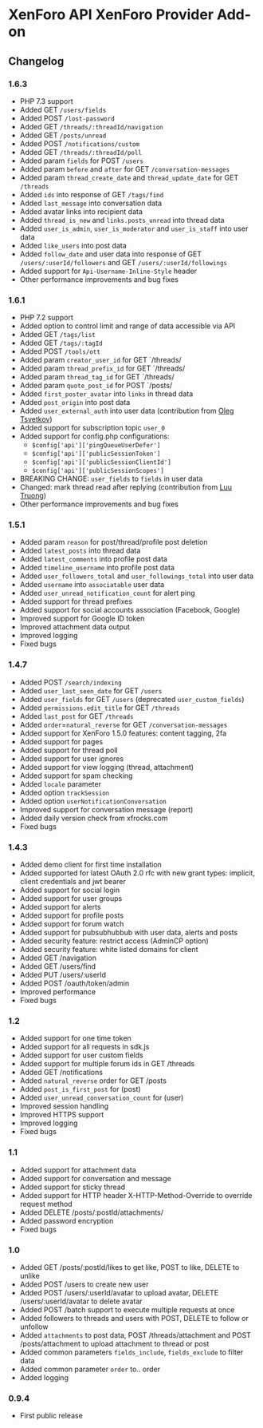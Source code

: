 # XenForo API XenForo Provider Add-on

## Changelog

### 1.6.3

* PHP 7.3 support
* Added GET `/users/fields`
* Added POST `/lost-password`
* Added GET `/threads/:threadId/navigation`
* Added GET `/posts/unread`
* Added POST `/notifications/custom`
* Added GET `/threads/:threadId/poll`
* Added param `fields` for POST `/users`
* Added param `before` and `after` for GET `/conversation-messages`
* Added param `thread_create_date` and `thread_update_date` for GET `/threads`
* Added `ids` into response of GET `/tags/find`
* Added `last_message` into conversation data
* Added avatar links into recipient data
* Added `thread_is_new` and `links.posts_unread` into thread data
* Added `user_is_admin`, `user_is_moderator` and `user_is_staff` into user data
* Added `like_users` into post data
* Added `follow_date` and user data into response of GET `/users/:userId/followers` and GET `/users/:userId/followings`
* Added support for `Api-Username-Inline-Style` header
* Other performance improvements and bug fixes

### 1.6.1

* PHP 7.2 support
* Added option to control limit and range of data accessible via API
* Added GET `/tags/list`
* Added GET `/tags/:tagId`
* Added POST `/tools/ott`
* Added param `creator_user_id` for GET `/threads/
* Added param `thread_prefix_id` for GET `/threads/
* Added param `thread_tag_id` for GET `/threads/
* Added param `quote_post_id` for POST `/posts/
* Added `first_poster_avatar` into `links` in thread data
* Added `post_origin` into post data
* Added `user_external_auth` into user data (contribution from [Oleg Tsvetkov](https://github.com/olegtsvetkov))
* Added support for subscription topic `user_0`
* Added support for config.php configurations:
  - `$config['api']['pingQueueUserDefer']`
  - `$config['api']['publicSessionToken']`
  - `$config['api']['publicSessionClientId']`
  - `$config['api']['publicSessionScopes']`
* BREAKING CHANGE: `user_fields` to `fields` in user data
* Changed: mark thread read after replying (contribution from [Luu Truong](https://github.com/luutruong))
* Other performance improvements and bug fixes

### 1.5.1

* Added param `reason` for post/thread/profile post deletion
* Added `latest_posts` into thread data
* Added `latest_comments` into profile post data
* Added `timeline_username` into profile post data
* Added `user_followers_total` and `user_followings_total` into user data
* Added `username` into `associatable` user data
* Added `user_unread_notification_count` for alert ping
* Added support for thread prefixes
* Added support for social accounts association (Facebook, Google)
* Improved support for Google ID token
* Improved attachment data output
* Improved logging
* Fixed bugs

### 1.4.7

* Added POST `/search/indexing`
* Added `user_last_seen_date` for GET `/users`
* Added `user_fields` for GET `/users` (deprecated `user_custom_fields`)
* Added `permissions.edit_title` for GET `/threads`
* Added `last_post` for GET `/threads`
* Added `order`=`natural_reverse` for GET `/conversation-messages`
* Added support for XenForo 1.5.0 features: content tagging, 2fa
* Added support for pages
* Added support for thread poll
* Added support for user ignores
* Added support for view logging (thread, attachment)
* Added support for spam checking
* Added `locale` parameter
* Added option `trackSession`
* Added option `userNotificationConversation`
* Improved support for conversation message (report)
* Added daily version check from xfrocks.com
* Fixed bugs

### 1.4.3

* Added demo client for first time installation
* Added supported for latest OAuth 2.0 rfc with new grant types: implicit, client credentials and jwt bearer
* Added support for social login
* Added support for user groups
* Added support for alerts
* Added support for profile posts
* Added support for forum watch
* Added support for pubsubhubbub with user data, alerts and posts
* Added security feature: restrict access (AdminCP option)
* Added security feature: white listed domains for client
* Added GET /navigation
* Added GET /users/find
* Added PUT /users/:userId
* Added POST /oauth/token/admin
* Improved performance
* Fixed bugs

### 1.2

* Added support for one time token
* Added support for all requests in sdk.js
* Added support for user custom fields
* Added support for multiple forum ids in GET /threads
* Added GET /notifications
* Added `natural_reverse` order for GET /posts
* Added `post_is_first_post` for (post)
* Added `user_unread_conversation_count` for (user)
* Improved session handling
* Improved HTTPS support
* Improved logging
* Fixed bugs

### 1.1

* Added support for attachment data
* Added support for conversation and message
* Added support for sticky thread
* Added support for HTTP header X-HTTP-Method-Override to override request method
* Added DELETE /posts/:postId/attachments/
* Added password encryption
* Fixed bugs

### 1.0

* Added GET /posts/:postId/likes to get like, POST to like, DELETE to unlike
* Added POST /users to create new user
* Added POST /users/:userId/avatar to upload avatar, DELETE /users/:userId/avatar to delete avatar
* Added POST /batch support to execute multiple requests at once
* Added followers to threads and users with POST, DELETE to follow or unfollow
* Added `attachments` to post data, POST /threads/attachment and POST /posts/attachment to upload attachment to thread or post
* Added common parameters `fields_include`, `fields_exclude` to filter data
* Added common parameter `order` to.. order
* Added logging

### 0.9.4

* First public release
